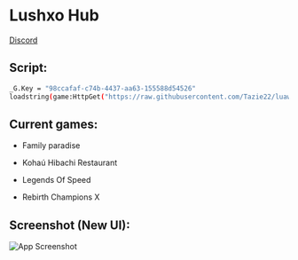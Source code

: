 
# Lushxo Hub

[Discord](https://discord.gg/nZCVmjbMqg)
## Script:
```bash
_G.Key = "98ccafaf-c74b-4437-aa63-155588d54526"
loadstring(game:HttpGet("https://raw.githubusercontent.com/Tazie22/luawl-hosted-2866-18108-LushxoHub.lua/main/0.27"))()
```
## Current games:

- Family paradise

- Kohaú Hibachi Restaurant

- Legends Of Speed

- Rebirth Champions X
## Screenshot (New UI):

![App Screenshot](https://cdn.discordapp.com/attachments/962110021771096124/1095349109478658078/Capture.PNG)

